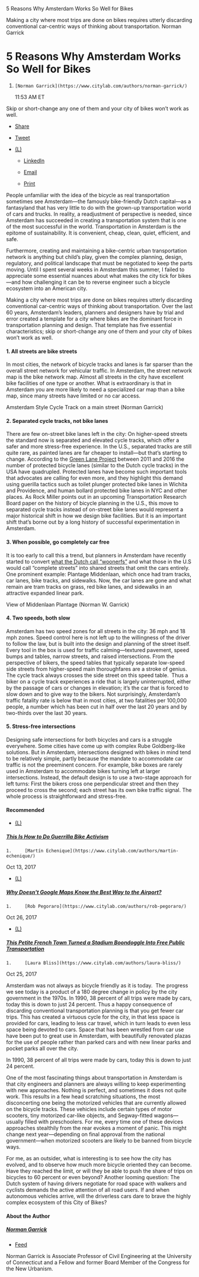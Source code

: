 5 Reasons Why Amsterdam Works So Well for Bikes

 Making a city where most trips are done on bikes requires utterly discarding conventional car-centric ways of thinking about transportation.   Norman Garrick

# 5 Reasons Why Amsterdam Works So Well for Bikes

1.     [Norman Garrick](https://www.citylab.com/authors/norman-garrick/)

   11:53 AM ET

Skip or short-change any one of them and your city of bikes won’t work as well.

- [    Share](https://www.citylab.com/transportation/2017/10/5-reasons-why-amsterdam-works-so-well-for-bikes/544101/?utm_source=feedburner&utm_medium=feed&utm_campaign=Feed%3A+TheAtlanticCities+%28CityLab%29#)

- [    Tweet](https://www.citylab.com/transportation/2017/10/5-reasons-why-amsterdam-works-so-well-for-bikes/544101/?utm_source=feedburner&utm_medium=feed&utm_campaign=Feed%3A+TheAtlanticCities+%28CityLab%29#)

- [(L)](https://www.citylab.com/transportation/2017/10/5-reasons-why-amsterdam-works-so-well-for-bikes/544101/?utm_source=feedburner&utm_medium=feed&utm_campaign=Feed%3A+TheAtlanticCities+%28CityLab%29#)

    - [LinkedIn](https://www.citylab.com/transportation/2017/10/5-reasons-why-amsterdam-works-so-well-for-bikes/544101/?utm_source=feedburner&utm_medium=feed&utm_campaign=Feed%3A+TheAtlanticCities+%28CityLab%29#)

    - [Email](https://www.citylab.com/transportation/2017/10/5-reasons-why-amsterdam-works-so-well-for-bikes/544101/?utm_source=feedburner&utm_medium=feed&utm_campaign=Feed%3A+TheAtlanticCities+%28CityLab%29mailto:?subject=5%20Reasons%20Why%20Amsterdam%20Works%20So%20Well%20for%20Bikes&body=Skip%20or%20short-change%20any%20one%20of%20them%20and%20your%20city%20of%20bikes%20won%E2%80%99t%20work%20as%20well.%0D%0A%20%0ARead%20More:%0Ahttps://www.citylab.com/transportation/2017/10/5-reasons-why-amsterdam-works-so-well-for-bikes/544101/)

    - [Print](https://www.citylab.com/transportation/2017/10/5-reasons-why-amsterdam-works-so-well-for-bikes/544101/?utm_source=feedburner&utm_medium=feed&utm_campaign=Feed%3A+TheAtlanticCities+%28CityLab%29#)

People unfamiliar with the idea of the bicycle as real transportation sometimes see Amsterdam—the famously bike-friendly Dutch capital—as a fantasyland that has very little to do with the grown-up transportation world of cars and trucks. In reality, a readjustment of perspective is needed, since Amsterdam has succeeded in creating a transportation system that is one of the most successful in the world. Transportation in Amsterdam is the epitome of sustainability. It is convenient, cheap, clean, quiet, efficient, and safe.

Furthermore, creating and maintaining a bike-centric urban transportation network is anything but child’s play, given the complex planning, design, regulatory, and political landscape that must be negotiated to keep the parts moving. Until I spent several weeks in Amsterdam this summer, I failed to appreciate some essential nuances about what makes the city tick for bikes—and how challenging it can be to reverse engineer such a bicycle ecosystem into an American city.

Making a city where most trips are done on bikes requires utterly discarding conventional car-centric ways of thinking about transportation. Over the last 60 years, Amsterdam’s leaders, planners and designers have by trial and error created a template for a city where bikes are the dominant force in transportation planning and design. That template has five essential characteristics; skip or short-change any one of them and your city of bikes won’t work as well.

#### 1. All streets are bike streets

In most cities, the network of bicycle tracks and lanes is far sparser than the overall street network for vehicular traffic. In Amsterdam, the street network map is the bike network map. Almost all streets in the city have excellent bike facilities of one type or another. What is extraordinary is that in Amsterdam you are more likely to need a specialized car map than a bike map, since many streets have limited or no car access.

Amsterdam Style Cycle Track on a main street (Norman Garrick)

#### 2. Separated cycle tracks, not bike lanes

There are few on-street bike lanes left in the city: On higher-speed streets the standard now is separated and elevated cycle tracks, which offer a safer and more stress-free experience. In the U.S., separated tracks are still quite rare, as painted lanes are far cheaper to install—but that’s starting to change. According to the [Green Lane Project](http://peopleforbikes.org/) between 2011 and 2016 the number of protected bicycle lanes (similar to the Dutch cycle tracks) in the USA have quadrupled. Protected lanes have become such important tools that advocates are calling for even more, and they highlight this demand using guerilla tactics such as toilet plunger protected bike lanes in Wichita and Providence, and human bollard protected bike lanes in NYC and other places. As Rock Miller points out in an upcoming Transportation Research Board paper on the history of bicycle planning in the U.S., this move to separated cycle tracks instead of on-street bike lanes would represent a major historical shift in how we design bike facilities. But it is an important shift that’s borne out by a long history of successful experimentation in Amsterdam.

#### 3. When possible, go completely car free

It is too early to call this a trend, but planners in Amsterdam have recently started to convert [what the Dutch call “woonerfs”](https://www.citylab.com/solutions/2015/03/6-places-where-cars-bikes-and-pedestrians-all-share-the-road-as-equals/388351/) and what those in the U.S would call “complete streets” into shared streets that omit the cars entirely. One prominent example: Plantage Middenlaan, which once had tram tracks, car lanes, bike tracks, and sidewalks. Now, the car lanes are gone and what remain are tram tracks on grass, red bike lanes, and sidewalks in an attractive expanded linear park.

View of Middenlaan Plantage (Norman W. Garrick)

#### 4. Two speeds, both slow

Amsterdam has two speed zones for all streets in the city: 36 mph and 18 mph zones. Speed control here is not left up to the willingness of the driver to follow the law, but is built into the design and planning of the street itself. Every tool in the box is used for traffic calming—textured pavement, speed bumps and tables, narrow streets, and raised intersections. From the perspective of bikers, the speed tables that typically separate low-speed side streets from higher-speed main thoroughfares are a stroke of genius. The cycle track always crosses the side street on this speed table.  Thus a biker on a cycle track experiences a ride that is largely uninterrupted, either by the passage of cars or changes in elevation; it’s the car that is forced to slow down and to give way to the bikers. Not surprisingly, Amsterdam’s traffic fatality rate is below that in most cities, at two fatalities per 100,000 people, a number which has been cut in half over the last 20 years and by two-thirds over the last 30 years.

#### 5. Stress-free intersections

Designing safe intersections for both bicycles and cars is a struggle everywhere. Some cities have come up with complex Rube Goldberg-like solutions. But in Amsterdam, intersections designed with bikes in mind tend to be relatively simple, partly because the mandate to accommodate car traffic is not the preeminent concern. For example, bike boxes are rarely used in Amsterdam to accommodate bikes turning left at larger intersections. Instead, the default design is to use a two-stage approach for left turns: First the bikers cross one perpendicular street and then they proceed to cross the second; each street has its own bike traffic signal. The whole process is straightforward and stress-free.

#### Recommended

- [(L)](https://www.citylab.com/transportation/2017/10/this-is-how-to-do-guerilla-bike-activism/542871/)

#####   [This Is How to Do Guerrilla Bike Activism](https://www.citylab.com/transportation/2017/10/this-is-how-to-do-guerilla-bike-activism/542871/)

    1.     [Martín Echenique](https://www.citylab.com/authors/martin-echenique/)

 Oct 13, 2017

- [(L)](https://www.citylab.com/transportation/2017/10/google-maps-airport-shuttle-directions/543570/)

#####   [Why Doesn't Google Maps Know the Best Way to the Airport?](https://www.citylab.com/transportation/2017/10/google-maps-airport-shuttle-directions/543570/)

    1.     [Rob Pegoraro](https://www.citylab.com/authors/rob-pegoraro/)

 Oct 26, 2017

- [(L)](https://www.citylab.com/transportation/2017/10/the-petite-french-town-that-turned-a-stadium-boondoggle-into-free-public-transportation/543798/)

#####   [This Petite French Town Turned a Stadium Boondoggle Into Free Public Transportation](https://www.citylab.com/transportation/2017/10/the-petite-french-town-that-turned-a-stadium-boondoggle-into-free-public-transportation/543798/)

    1.     [Laura Bliss](https://www.citylab.com/authors/laura-bliss/)

 Oct 25, 2017

Amsterdam was not always as bicycle friendly as it is today.  The progress we see today is a product of a 180 degree change in policy by the city government in the 1970s. In 1990, 38 percent of all trips were made by cars, today this is down to just 24 percent. Thus a happy consequence of discarding conventional transportation planning is that you get fewer car trips. This has created a virtuous cycle for the city, in that less space is provided for cars, leading to less car travel, which in turn leads to even less space being devoted to cars. Space that has been wrestled from car use have been put to great use in Amsterdam, with beautifully renovated plazas for the use of people rather than parked cars and with new linear parks and pocket parks all over the city.

In 1990, 38 percent of all trips were made by cars, today this is down to just 24 percent.

One of the most fascinating things about transportation in Amsterdam is that city engineers and planners are always willing to keep experimenting with new approaches. Nothing is perfect, and sometimes it does not quite work. This results in a few head scratching situations, the most disconcerting one being the motorized vehicles that are currently allowed on the bicycle tracks. These vehicles include certain types of motor scooters, tiny motorized car-like objects, and Segway-fitted wagons—usually filled with preschoolers. For me, every time one of these devices approaches stealthily from the rear evokes a moment of panic. This might change next year—depending on final approval from the national government—when motorized scooters are likely to be banned from bicycle ways.

For me, as an outsider, what is interesting is to see how the city has evolved, and to observe how much more bicycle oriented they can become. Have they reached the limit, or will they be able to push the share of trips on bicycles to 60 percent or even beyond? Another looming question: The Dutch system of having drivers negotiate for road space with walkers and cyclists demands the active attention of all road users. If and when autonomous vehicles arrive, will the driverless cars dare to brave the highly complex ecosystem of this City of Bikes?

#### About the Author

#####   [Norman Garrick](https://www.citylab.com/authors/norman-garrick/)

- [Feed](https://www.citylab.com/feeds/author/norman-garrick/)

Norman Garrick is Associate Professor of Civil Engineering at the University of Connecticut and a Fellow and former Board Member of the Congress for the New Urbanism.